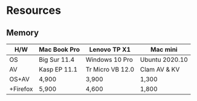 # Resources

## Memory

H/W | Mac Book Pro | Lenovo TP X1     | Mac mini
--- | ------------ | ---------------- | ---------------
OS  | Big Sur 11.4 | Windows 10 Pro   | Ubuntu 2020.10
AV  | Kasp EP 11.1 | Tr Micro VB 12.0 | Clam AV & KV
OS+AV    | 4,900 | 3,900 | 1,300
+Firefox | 5,900 | 4,600 | 1,800
